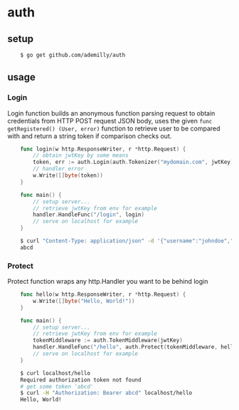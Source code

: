 # auth

## setup

```bash
    $ go get github.com/ademilly/auth
```

## usage

### Login

Login function builds an anonymous function parsing request to obtain credentials from HTTP POST request JSON body, uses the given `func getRegistered() (User, error)` function to retrieve user to be compared with and return a string token if comparison checks out.

```go
    func login(w http.ResponseWriter, r *http.Request) {
        // obtain jwtKey by some means
        token, err := auth.Login(auth.Tokenizer("mydomain.com", jwtKey))(w, r)
        // handler error
        w.Write([]byte(token))
    }

    func main() {
        // setup server...
        // retrieve jwtKey from env for example
        handler.HandleFunc("/login", login)
        // serve on localhost for example
    }
```

```bash
    $ curl "Content-Type: application/json" -d '{"username":"johndoe","password":"please_subscribe"}' localhost/login
    abcd
```

### Protect

Protect function wraps any http.Handler you want to be behind login

```go
    func hello(w http.ResponseWriter, r *http.Request) {
        w.Write([]byte("Hello, World!"))
    }

    func main() {
        // setup server...
        // retrieve jwtKey from env for example
        tokenMiddleware := auth.TokenMiddleware(jwtKey)
        handler.HandleFunc("/hello", auth.Protect(tokenMiddleware, hello))
        // serve on localhost for example
    }
```

```bash
    $ curl localhost/hello
    Required authorization token not found
    # get some token 'abcd'
    $ curl -H "Authorization: Bearer abcd" localhost/hello
    Hello, World!
```
